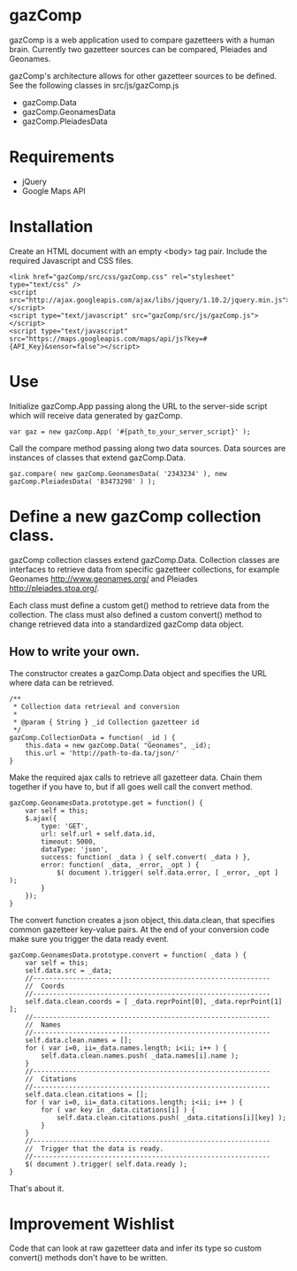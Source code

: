 # gazComp
gazComp is a web application used to compare gazetteers with a human brain.
Currently two gazetteer sources can be compared, Pleiades and Geonames.

gazComp's architecture allows for other gazetteer sources to be defined.
See the following classes in src/js/gazComp.js

* gazComp.Data
* gazComp.GeonamesData
* gazComp.PleiadesData

# Requirements
* jQuery
* Google Maps API

# Installation
Create an HTML document with an empty &lt;body&gt; tag pair.
Include the required Javascript and CSS files.

	<link href="gazComp/src/css/gazComp.css" rel="stylesheet" type="text/css" />
	<script src="http://ajax.googleapis.com/ajax/libs/jquery/1.10.2/jquery.min.js"></script>
	<script type="text/javascript" src="gazComp/src/js/gazComp.js"></script>
	<script type="text/javascript" src="https://maps.googleapis.com/maps/api/js?key=#{API_Key}&sensor=false"></script>

# Use
Initialize gazComp.App passing along the URL to the server-side script which will receive data generated by gazComp.

	var gaz = new gazComp.App( '#{path_to_your_server_script}' );

Call the compare method passing along two data sources.
Data sources are instances of classes that extend gazComp.Data.

	gaz.compare( new gazComp.GeonamesData( '2343234' ), new gazComp.PleiadesData( '83473298' ) );


# Define a new gazComp collection class.
gazComp collection classes extend gazComp.Data.
Collection classes are interfaces to retrieve data from specific gazetteer collections, for example Geonames http://www.geonames.org/ and Pleiades http://pleiades.stoa.org/.

Each class must define a custom get() method to retrieve data from the collection.
The class must also defined a custom convert() method to change retrieved data into a standardized gazComp data object.

## How to write your own.
The constructor creates a gazComp.Data object and specifies the URL where data can be retrieved.

	/**
	 * Collection data retrieval and conversion
	 *
	 * @param { String } _id Collection gazetteer id
	 */
	gazComp.CollectionData = function( _id ) {
		this.data = new gazComp.Data( "Geonames", _id);
		this.url = 'http://path-to-da.ta/json/'
	}

Make the required ajax calls to retrieve all gazetteer data.
Chain them together if you have to, but if all goes well call the convert method.

	gazComp.GeonamesData.prototype.get = function() {
		var self = this;
		$.ajax({
			type: 'GET',
			url: self.url + self.data.id,
			timeout: 5000,
			dataType: 'json',
			success: function( _data ) { self.convert( _data ) },
			error: function( _data, _error, _opt ) {
				$( document ).trigger( self.data.error, [ _error, _opt ] );
			}
		});
	}

The convert function creates a json object, this.data.clean, that specifies common gazetteer key-value pairs.
At the end of your conversion code make sure you trigger the data ready event.

	gazComp.GeonamesData.prototype.convert = function( _data ) {
		var self = this;
		self.data.src = _data;
		//------------------------------------------------------------
		//  Coords
		//------------------------------------------------------------
		self.data.clean.coords = [ _data.reprPoint[0], _data.reprPoint[1] ];
		//------------------------------------------------------------
		//  Names
		//------------------------------------------------------------
		self.data.clean.names = [];
		for ( var i=0, ii=_data.names.length; i<ii; i++ ) {
			self.data.clean.names.push( _data.names[i].name );
		}
		//------------------------------------------------------------
		//  Citations
		//------------------------------------------------------------
		self.data.clean.citations = [];
		for ( var i=0, ii=_data.citations.length; i<ii; i++ ) {
			for ( var key in _data.citations[i] ) {
				self.data.clean.citations.push( _data.citations[i][key] );
			}
		}
		//------------------------------------------------------------
		//  Trigger that the data is ready.
		//------------------------------------------------------------
		$( document ).trigger( self.data.ready );
	}

That's about it.

# Improvement Wishlist
Code that can look at raw gazetteer data and infer its type so custom convert() methods don't have to be written.